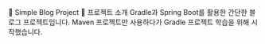 📝 Simple Blog Project
📖 프로젝트 소개
Gradle과 Spring Boot를 활용한 간단한 블로그 프로젝트입니다.
Maven 프로젝트만 사용하다가 Gradle 프로젝트 학습을 위해 시작했습니다.

